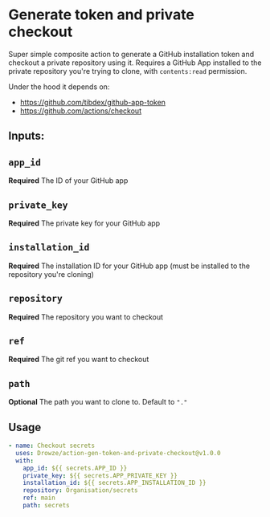 # Generate token and private checkout

Super simple composite action to generate a GitHub installation token and checkout a private repository using it. Requires a GitHub App installed to the private repository you're trying to clone, with `contents:read` permission.

Under the hood it depends on:
- https://github.com/tibdex/github-app-token
- https://github.com/actions/checkout

## Inputs:

## `app_id`

**Required** The ID of your GitHub app

## `private_key`

**Required** The private key for your GitHub app

## `installation_id`

**Required** The installation ID for your GitHub app (must be installed to the repository you're cloning)

## `repository`

**Required** The repository you want to checkout

## `ref`

**Required** The git ref you want to checkout

## `path`

**Optional** The path you want to clone to. Default to `"."`

## Usage
```yml
- name: Checkout secrets
  uses: Drowze/action-gen-token-and-private-checkout@v1.0.0
  with:
    app_id: ${{ secrets.APP_ID }}
    private_key: ${{ secrets.APP_PRIVATE_KEY }}
    installation_id: ${{ secrets.APP_INSTALLATION_ID }}
    repository: Organisation/secrets
    ref: main
    path: secrets
```
